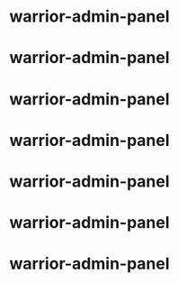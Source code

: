 # warrior-admin-panel
# warrior-admin-panel
# warrior-admin-panel
# warrior-admin-panel
# warrior-admin-panel
# warrior-admin-panel
# warrior-admin-panel
